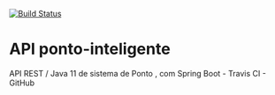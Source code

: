 [![Build Status](https://travis-ci.com/Ricardo-Tonietti/ponto-inteligente.svg?branch=master)](https://travis-ci.com/Ricardo-Tonietti/ponto-inteligente)
# API ponto-inteligente
API REST / Java 11 de sistema de Ponto , com Spring Boot - Travis CI - GitHub
